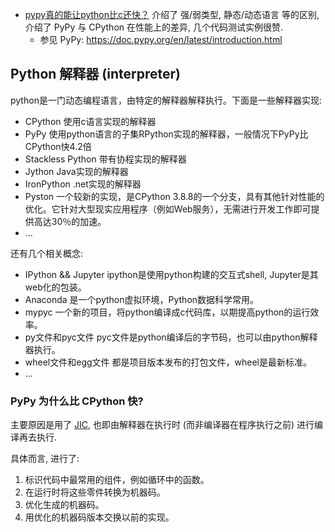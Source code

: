 





- [pypy真的能让python比c还快？](https://juejin.cn/post/6961053856104972325) 介绍了 强/弱类型, 静态/动态语言 等的区别, 介绍了 PyPy 与 CPython 在性能上的差异, 几个代码测试实例很赞.
    - 参见 PyPy: <https://doc.pypy.org/en/latest/introduction.html>

## Python 解释器 (interpreter)

python是一门动态编程语言，由特定的解释器解释执行。下面是一些解释器实现:

- CPython 使用c语言实现的解释器
- PyPy 使用python语言的子集RPython实现的解释器，一般情况下PyPy比CPython快4.2倍
- Stackless Python 带有协程实现的解释器
- Jython Java实现的解释器
- IronPython .net实现的解释器
- Pyston 一个较新的实现，是CPython 3.8.8的一个分支，具有其他针对性能的优化。它针对大型现实应用程序（例如Web服务），无需进行开发工作即可提供高达30％的加速。
- ...

还有几个相关概念:

- IPython && Jupyter ipython是使用python构建的交互式shell, Jupyter是其web化的包装。
- Anaconda 是一个python虚拟环境，Python数据科学常用。
- mypyc 一个新的项目，将python编译成c代码库，以期提高python的运行效率。
- py文件和pyc文件 pyc文件是python编译后的字节码，也可以由python解释器执行。
- wheel文件和egg文件 都是项目版本发布的打包文件，wheel是最新标准。
- ...

### PyPy 为什么比 CPython 快?

主要原因是用了 [JIC](https://zh.wikipedia.org/wiki/%E5%8D%B3%E6%99%82%E7%B7%A8%E8%AD%AF), 也即由解释器在执行时 (而非编译器在程序执行之前) 进行编译再去执行.

具体而言, 进行了:

1. 标识代码中最常用的组件，例如循环中的函数。
2. 在运行时将这些零件转换为机器码。
3. 优化生成的机器码。
4. 用优化的机器码版本交换以前的实现。
